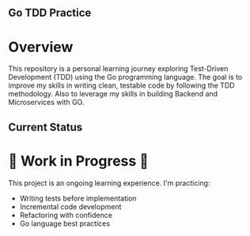 ## Go TDD Practice

# Overview
This repository is a personal learning journey exploring Test-Driven Development (TDD) using the Go programming language. The goal is to improve my skills in writing clean, testable code by following the TDD methodology. Also to leverage my skills in building Backend and Microservices with GO.

## Current Status
# 🚧 Work in Progress 🚧
This project is an ongoing learning experience. I'm practicing:

- Writing tests before implementation
- Incremental code development
- Refactoring with confidence
- Go language best practices

